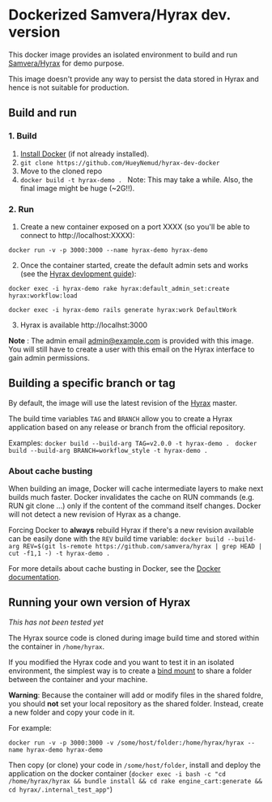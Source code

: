 # Dockerized Samvera/Hyrax dev. version

This docker image provides an isolated environment to build and run [Samvera/Hyrax](https://github.com/samvera/hyrax) for demo purpose.

This image doesn't provide any way to persist the data stored in Hyrax and hence is not suitable for production.

## Build and run

### 1. Build

1. [Install Docker](https://docs.docker.com/engine/installation) (if not already installed).
2. ``git clone https://github.com/HueyNemud/hyrax-dev-docker``
3. Move to the cloned repo
4. ``docker build -t hyrax-demo . `` Note: This may take a while. Also, the final image might be huge (~2G!!).

### 2. Run

1. Create a new container exposed on a port XXXX (so you'll be able to connect to http://localhost:XXXX):

``docker run -v -p 3000:3000 --name hyrax-demo hyrax-demo``

2. Once the container started, create the default admin sets and works (see the [Hyrax devlopment guide](https://github.com/samvera/hyrax/wiki/Hyrax-Development-Guide)):

``docker exec -i hyrax-demo rake hyrax:default_admin_set:create hyrax:workflow:load``

``docker exec -i hyrax-demo rails generate hyrax:work DefaultWork``

3. Hyrax is available  http://localhst:3000

**Note** : The admin email admin@example.com is provided with this image. You will still have to create a user with this email on the Hyrax interface to gain admin permissions.

## Building a specific branch or tag

By default, the image will use the latest revision of the [Hyrax](https://github.com/samvera/hyrax) master.

The build time variables `TAG` and  `BRANCH` allow you to create a Hyrax application based on any release or branch from the official repository.

Examples: 
``docker build --build-arg TAG=v2.0.0 -t hyrax-demo . ``
``docker build --build-arg BRANCH=workflow_style -t hyrax-demo . ``


### About cache busting

When building an image, Docker will cache intermediate layers to make next builds much faster. 
Docker invalidates the cache on RUN commands (e.g. RUN git clone ...) only if the content of the command itself changes. Docker will not detect a new revision of Hyrax as a change. 

Forcing Docker to **always** rebuild Hyrax if there's a new revision available can be easily done with the `REV` build time variable:
``docker build --build-arg REV=$(git ls-remote https://github.com/samvera/hyrax | grep HEAD | cut -f1,1 -) -t hyrax-demo . ``



For more details about cache busting in Docker, see the [Docker documentation](https://docs.docker.com/engine/userguide/eng-image/dockerfile_best-practice).


## Running your own version of Hyrax
*This has not been tested yet*

The Hyrax source code is cloned during image build time and stored within the container in `/home/hyrax`.

If you modified the Hyrax code and you want to test it in an isolated environment, the simplest way is to create a [bind mount](https://docs.docker.com/engine/admin/volumes/bind-mounts) to share a folder between the container and your machine.

**Warning**: Because the container will add or modify files in the shared foldre, you should **not** set your local repository as the shared folder. Instead, create a new folder and copy your code in it.

For example:

``docker run -v -p 3000:3000 -v /some/host/folder:/home/hyrax/hyrax --name hyrax-demo hyrax-demo``

Then copy (or clone) your code in `/some/host/folder`, install and deploy the application on the docker container (``docker exec -i bash -c "cd /home/hyrax/hyrax && bundle install && cd rake engine_cart:generate && cd hyrax/.internal_test_app"``)

